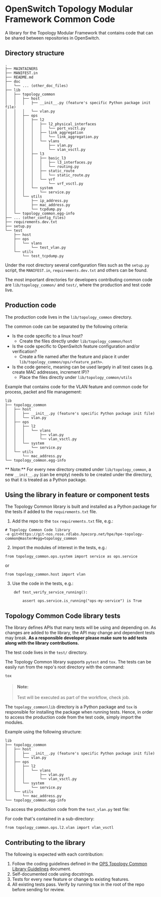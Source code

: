# OpenSwitch Topology Modular Framework Common Code
A library for the Topology Modular Framework that contains code that can be shared between
repositories in OpenSwitch.

## Directory structure
```
.
├── MAINTAINERS
├── MANIFEST.in
├── README.md
├── doc
│   └── ... (other_doc_files)
├── lib
│   ├── topology_common
│   │   ├── host
│   │   │   ├── __init__.py (feature's specific Python package init file)
│   │   │   └── vlan.py
│   │   ├── ops
│   │   │   ├── l2
│   │   │   │   ├── l2_physical_interfaces
│   │   │   │   │   └── port_vsctl.py
│   │   │   │   ├── link_aggregation
│   │   │   │   │   └── link_aggregation.py
│   │   │   │   └── vlans
│   │   │   │       ├── vlan.py
│   │   │   │       └── vlan_vsctl.py
│   │   │   ├── l3
│   │   │   │   ├── basic_l3
│   │   │   │   │   ├── l3_interfaces.py
│   │   │   │   │   └── routing.py
│   │   │   │   ├── static_route
│   │   │   │   │   └── static_route.py
│   │   │   │   └── vrf
│   │   │   │       └── vrf_vsctl.py
│   │   │   └── system
│   │   │       └── service.py
│   │   └── utils
│   │       ├── ip_address.py
│   │       ├── mac_address.py
│   │       └── tcpdump.py
│   └── topology_common.egg-info
├── ... (other_config_files)
├── requirements.dev.txt
├── setup.py
└── test
    ├── host
    ├── ops
    │   └── vlans
    │       └── test_vlan.py
    └── utils
        └── test_tcpdump.py
```


Under the root directory several configuration files such as the `setup.py` script, the
`MANIFEST.in`, `requirements.dev.txt` and others can be found.

The most important directories for developers contributing common code are `lib/topology_common/`
and `test/`, where the production and test code live.


## Production code
The production code lives in  the `lib/topology_common` directory.

The common code can be separated by the following criteria:

- Is the code specific to a linux host?
    - Create the files directly under `lib/topology_common/host`
- Is the code specific to OpenSwitch feature configuration and/or verification?
    - Create a file named after the feature and place it under
      `lib/topology_common/ops/<feature_path>`.
- Is the code generic, meaning can be used largely in all test cases (e.g. create MAC addresses,
  increment IP)?
    - Place the files directly under `lib/topology_common/utils`


Example that contains code for the VLAN feature and common code for process, packet and file
management:

```
lib
├── topology_common
│   ├── host
│   │   ├── __init__.py (feature's specific Python package init file)
│   │   └── vlan.py
│   ├── ops
│   │   ├── l2
│   │   │   └── vlans
│   │   │       ├── vlan.py
│   │   │       └── vlan_vsctl.py
│   │   └── system
│   │       └── service.py
│   └── utils
│       └── mac_address.py
└── topology_common.egg-info
```

** Note:**
For every new directory created under `lib/topology_common`, a new `__init__.py` (can be empty)
needs to be created under the directory, so that it is treated as a Python package.

## Using the library in feature or component tests
The Topology Common library is built and installed as a Python package for the tests if added to the
`requirements.txt` file.

1. Add the repo to the `tox` `requirements.txt` file, e.g.:
```
# Topology Common Code library
-e git+https://git-nos.rose.rdlabs.hpecorp.net/hpe/hpe-topology-common@master#egg=topology_common
```

2. Import the modules of interest in the tests, e.g.:
```
from topology_common.ops.system import service as ops.service
```
or
```
from topology_common.host import vlan
```

3. Use the code in the tests, e.g.:
```
    def test_verify_service_running():

        assert ops.service.is_running("ops-my-service") is True
```

## Topology Common Code library tests
The library defines APIs that many tests will be using and depending on. As changes are added to the
library, the API may change and dependent tests may break. **As a responsible developer please
make sure to add tests along with the library contributions.**

The test code lives in  the `test/` directory.

The Topology Common library supports `pytest` and `tox`. The tests can be easily run from the repo's
root directory with the command:
```
tox
```

> #### Note:
>
> Test will be executed as part of the workflow, check job.

The `topology_common\lib` directory is a Python package and `tox` is responsible for installing the
package when running tests. Hence, in order to access the production code from the test code, simply
import the modules.

Example using the following structure:

```
lib
├── topology_common
│   ├── host
│   │   ├── __init__.py (feature's specific Python package init file)
│   │   └── vlan.py
│   ├── ops
│   │   ├── l2
│   │   │   └── vlans
│   │   │       ├── vlan.py
│   │   │       └── vlan_vsctl.py
│   │   └── system
│   │       └── service.py
│   └── utils
│       └── mac_address.py
└── topology_common.egg-info
```

To access the production code from the `test_vlan.py` test file:

For code that's contained in a sub-directory:
```
from topology_common.ops.l2.vlan import vlan_vsctl
```


## Contributing to the library
The following is expected with each contribution:

 1. Follow the coding guidelines defined in the [OPS Topology Common
    Library Guidelines](ops_tc_library_guidelines.md) document.
 2. Self-documented code using docstrings.
 3. Tests for every new feature or change to existing features.
 4. All existing tests pass. Verify by running tox in the root of the repo before sending for
review.
